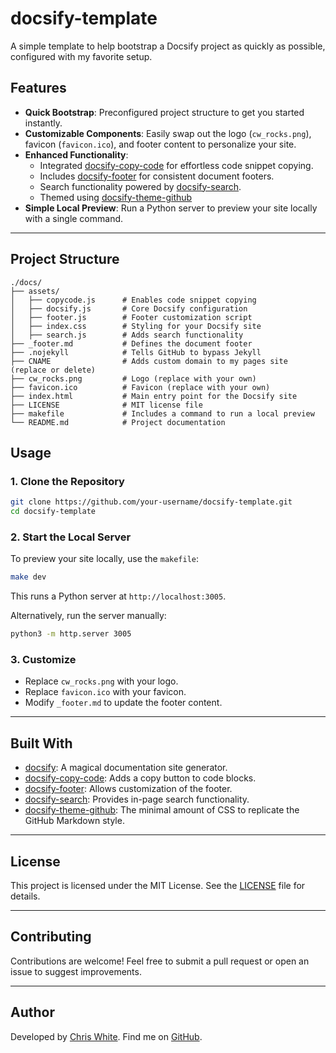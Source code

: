 # docsify-template

A simple template to help bootstrap a Docsify project as quickly as possible, configured with my favorite setup.

## Features

- **Quick Bootstrap**: Preconfigured project structure to get you started instantly.
- **Customizable Components**: Easily swap out the logo (`cw_rocks.png`), favicon (`favicon.ico`), and footer content to personalize your site.
- **Enhanced Functionality**:
  - Integrated [docsify-copy-code](https://github.com/jperasmus/docsify-copy-code) for effortless code snippet copying.
  - Includes [docsify-footer](https://github.com/alertbox/docsify-footer) for consistent document footers.
  - Search functionality powered by [docsify-search](https://github.com/docsifyjs/docsify).
  - Themed using [docsify-theme-github](https://github.com/LIGMATV/docsify-theme-github)
- **Simple Local Preview**: Run a Python server to preview your site locally with a single command.

---

## Project Structure

```plaintext
./docs/
├── assets/
│   ├── copycode.js      # Enables code snippet copying
│   ├── docsify.js       # Core Docsify configuration
│   ├── footer.js        # Footer customization script
│   ├── index.css        # Styling for your Docsify site
│   ├── search.js        # Adds search functionality
├── _footer.md           # Defines the document footer
├── .nojekyll            # Tells GitHub to bypass Jekyll
├── CNAME                # Adds custom domain to my pages site (replace or delete)
├── cw_rocks.png         # Logo (replace with your own)
├── favicon.ico          # Favicon (replace with your own)
├── index.html           # Main entry point for the Docsify site
├── LICENSE              # MIT license file
├── makefile             # Includes a command to run a local preview
└── README.md            # Project documentation
```

## Usage

### 1. Clone the Repository

```bash
git clone https://github.com/your-username/docsify-template.git
cd docsify-template
```

### 2. Start the Local Server

To preview your site locally, use the `makefile`:

```bash
make dev
```

This runs a Python server at `http://localhost:3005`.

Alternatively, run the server manually:

```bash
python3 -m http.server 3005
```

### 3. Customize

- Replace `cw_rocks.png` with your logo.
- Replace `favicon.ico` with your favicon.
- Modify `_footer.md` to update the footer content.

---

## Built With

- [docsify](https://github.com/docsifyjs/docsify): A magical documentation site generator.
- [docsify-copy-code](https://github.com/jperasmus/docsify-copy-code): Adds a copy button to code blocks.
- [docsify-footer](https://github.com/alertbox/docsify-footer): Allows customization of the footer.
- [docsify-search](https://github.com/docsifyjs/docsify): Provides in-page search functionality.
- [docsify-theme-github](https://github.com/LIGMATV/docsify-theme-github): The minimal amount of CSS to replicate the GitHub Markdown style.

---

## License

This project is licensed under the MIT License. See the [LICENSE](./LICENSE) file for details.

---

## Contributing

Contributions are welcome! Feel free to submit a pull request or open an issue to suggest improvements.

---

## Author

Developed by [Chris White](https://chriswhite.rocks). Find me on [GitHub](https://github.com/maverickg59).
